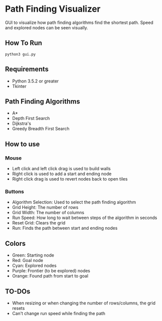 # Path Finding Visualizer

GUI to visualize how path finding algorithms find the shortest path. Speed and explored nodes can be seen visually.

## How To Run
```
python3 gui.py
```
## Requirements
* Python 3.5.2 or greater
* Tkinter


## Path Finding Algorithms
* A*
* Depth First Search
* Dijkstra's
* Greedy Breadth First Search

## How to use
### Mouse
* Left click and left click drag is used to build walls
* Right click is used to add a start and ending node
* Right click drag is used to revert nodes back to open tiles
### Buttons
* Algorithm Selection: Used to select the path finding algorithm
* Grid Height: The number of rows
* Grid Width: The number of columns
* Run Speed: How long to wait between steps of the algorithm in seconds
* Reset Grid: Clears the grid
* Run: Finds the path between start and ending nodes

## Colors
* Green: Starting node
* Red: Goal node
* Cyan: Explored nodes
* Purple: Frontier (to be explored) nodes
* Orange: Found path from start to goal

## TO-DOs
* When resizing or when changing the number of rows/columns, the grid resets
* Can't change run speed while finding the path
